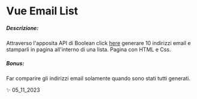 # Vue Email List

##### Descrizione:
Attraverso l'apposita API di Boolean
click [here](https://flynn.boolean.careers/exercises/api/random/mail)
generare 10 indirizzi email e stamparli in pagina all'interno di una lista.
Pagina con HTML e Css.

##### Bonus:
Far comparire gli indirizzi email solamente quando sono stati tutti generati.

✨ 05_11_2023